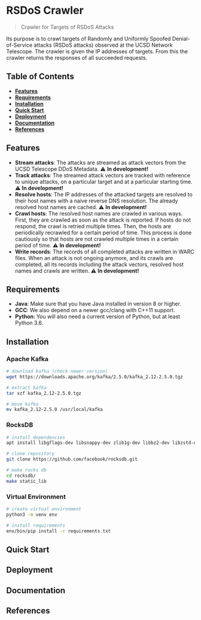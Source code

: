 # RSDoS Crawler

> Crawler for Targets of RSDoS Attacks

Its purpose is to crawl targets of Randomly and Uniformly Spoofed Denial-of-Service attacks (RSDoS attacks) observed at
the UCSD Network Telescope. The crawler is given the IP addresses of targets. From this the crawler returns the 
responses of all succeeded requests. 


## Table of Contents

- **[Features](#features)**
- **[Requirements](#requirements)**
- **[Installation](#installation)**
- **[Quick Start](#quick-start)**
- **[Deployment](#deployment)**
- **[Documentation](#documentation)**
- **[References](#references)**


## Features

- **Stream attacks**: The attacks are streamed as attack vectors from the UCSD Telescope DDoS Metadata. 
:warning: **In development!**
- **Track attacks**: The streamed attack vectors are tracked with reference to unique attacks, on a particular target
and at a particular starting time. 
:warning: **In development!**
- **Resolve hosts**: The IP addresses of the attacked targets are resolved to their host names with a naive reverse DNS
resolution. The already resolved host names are cached. 
:warning: **In development!**
- **Crawl hosts**: The resolved host names are crawled in various ways. First, they are crawled as soon as the attack is
reported. If hosts do not respond, the crawl is retried multiple times. Then, the hosts are periodically recrawled for a 
certain period of time. This process is done cautiously so that hosts are not crawled multiple times in a certain period 
of time. 
:warning: **In development!** 
- **Write records**: The records of all completed attacks are written in WARC files. When an attack is not ongoing 
anymore, and its crawls are completed, all its records including the attack vectors, resolved host names and crawls are 
written. 
:warning: **In development!**


## Requirements

- **Java**: Make sure that you have Java installed in version 8 or higher.
- **GCC**: We also depend on a newer gcc/clang with C++11 support.
- **Python**: You will also need a current version of Python, but at least Python 3.6.


## Installation

### Apache Kafka

```bash
# download kafka (check newer version)
wget https://downloads.apache.org/kafka/2.5.0/kafka_2.12-2.5.0.tgz

# extract kafka
tar xzf kafka_2.12-2.5.0.tgz

# move kafka 
mv kafka_2.12-2.5.0 /usr/local/kafka
```


### RocksDB

```bash
# install dependencies 
apt install libgflags-dev libsnappy-dev zlib1g-dev libbz2-dev libzstd-dev

# clone repository
git clone https://github.com/facebook/rocksdb.git

# make rocks db
cd rocksdb/
make static_lib
```


### Virtual Environment

```bash
# create virtual environment
python3 -m venv env

# install requirements
env/bin/pip install -r requirements.txt
```


## Quick Start


## Deployment


## Documentation


## References

